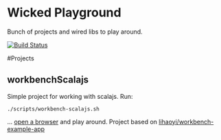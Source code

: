 
# Wicked Playground

Bunch of projects and wired libs to play around.

[![Build Status](https://travis-ci.org/jawp/wicked-playground.svg?branch=master)](https://travis-ci.org/jawp/wicked-playground)

#Projects

## workbenchScalajs
Simple project for working with scalajs. 
Run:

    ./scripts/workbench-scalajs.sh

... [open a browser](http://localhost:12345/modules/workbenchScalajs/target/scala-2.11/classes/index-dev.html) and play around.
Project based on [lihaoyi/workbench-example-app](https://github.com/lihaoyi/workbench-example-app)
